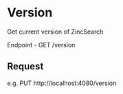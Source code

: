 # Version
Get current version of ZincSearch

Endpoint - GET /version


## Request

e.g. 
PUT http://localhost:4080/version



